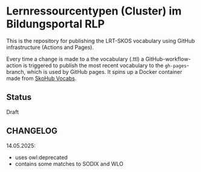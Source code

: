 # Lernressourcentypen (Cluster) im Bildungsportal RLP

This is the repository for publishing the LRT-SKOS vocabulary using GitHub infrastructure (Actions and Pages).

Every time a change is made to a the vocabulary (.ttl) a GitHub-workflow-action is triggered to publish the most recent vocabulary to the `gh-pages`-branch, which is used by GitHub pages.
It spins up a Docker container made from [SkoHub Vocabs](https://github.com/hbz/skohub-vocabs).

## Status

Draft

## CHANGELOG

14.05.2025:

- uses owl:deprecated
- contains some matches to SODIX and WLO



